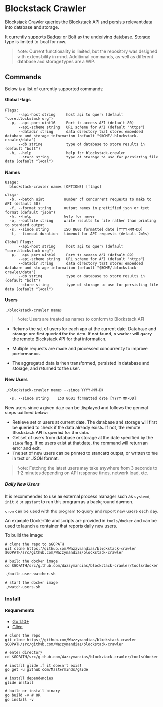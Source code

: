 # Blockstack Crawler

Blockstack Crawler queries the Blockstack API and persists relevant data into database and storage.

It currently supports [Badger](https://github.com/dgraph-io/badger) or [Bolt](https://github.com/coreos/bbolt) as the underlying database.
Storage type is limited to local for now.

> Note: Current functionality is limited, but the repository was designed with extensibility in mind.
> Additional commands, as well as different database and storage types are a WIP.

## Commands
Below is a list of currently supported commands:

#### Global Flags
```
Flags:
      --api-host string     host api to query (default "core.blockstack.org")
  -p, --api-port uint16     Port to access API (default 80)
      --api-scheme string   URL scheme for API (default "https")
      --datadir string      data directory that stores embedded database and storage information (default "$HOME/.blockstack-crawler/data")
      --db string           type of database to store results in (default "bolt")
  -h, --help                help for blockstack-crawler
      --store string        type of storage to use for persisting file data (default "local")
```
#### Names
```
Usage:
  blockstack-crawler names [OPTIONS] [flags]

Flags:
  -b, --batch uint         number of concurrent requests to make to API (default 50)
  -f, --format string      output names in prettified json or text format (default "json")
  -h, --help               help for names
  -o, --outfile string     write results to file rather than printing to standard output
  -s, --since string       ISO 8601 formatted date [YYYY-MM-DD]
  -t, --timeout duration   timeout for API requests (default 2m0s)

Global Flags:
      --api-host string     host api to query (default "core.blockstack.org")
  -p, --api-port uint16     Port to access API (default 80)
      --api-scheme string   URL scheme for API (default "https")
      --datadir string      data directory that stores embedded database and storage information (default "$HOME/.blockstack-crawler/data")
      --db string           type of database to store results in (default "bolt")
      --store string        type of storage to use for persisting file data (default "local")
```
#### Users
`./blockstack-crawler names`
>Note: Users are treated as names to conform to Blockstack API

  - Returns the set of users for each app at the current date. Database and storage are first queried for the data. If not found, a worker will query the remote Blockstack API for that information. 
  
  - Multiple requests are made and processed concurrently to improve performance. 
  
  - The aggregated data is then transformed, persisted in database and storage, and returned to the user.
  
#### New Users
`./blockstack-crawler names --since YYYY-MM-DD`

      -s, --since string    ISO 8601 formatted date [YYYY-MM-DD]
      
New users since a given date can be displayed and follows the general steps outlined below:
  - Retrieve set of users at current date. The database and storage will first be queried to check if the data already exists.
  If not, the remote Blockstack API is queried for the data.
  - Get set of users from database or storage at the date specified by the `since` flag. 
  If no users exist at that date, the command will return an error and exit.
  - The set of new users can be printed to standard output, or written to file in text or JSON format.
  
  >Note: Fetching the latest users may take anywhere from 3 seconds to 1-2 minutes depending on API response times, network load, etc.

##### Daily New Users
It is recommended to use an external process manager such as `systemd`, `init.d` or `upstart` to run this program as a background daemon.

`cron` can be used with the program to query and report new users each day.

An example Dockerfile and scripts are provided in `tools/docker` and can be used to launch a container that reports daily new users.

To build the image:
```
# clone the repo to $GOPATH
git clone https://github.com/Wazzymandias/blockstack-crawler $GOPATH/src/github.com/Wazzymandias/blockstack-crawler

# build the docker image
cd $GOPATH/src/github.com/Wazzymandias/blockstack-crawler/tools/docker

./build-user-watcher.sh

# start the docker image
./watch-users.sh
```

### Install

#### Requirements
  - [Go 1.10+](https://golang.org/dl/)
  - [Glide](https://github.com/Masterminds/glide)
```
# clone the repo
git clone https://github.com/Wazzymandias/blockstack-crawler $GOPATH/src/github.com/Wazzymandias/blockstack-crawler

# enter directory 
cd $GOPATH/src/github.com/Wazzymandias/blockstack-crawler/tools/docker

# install glide if it doesn't exist
go get -u github.com/Masterminds/glide 

# install dependencies
glide install 

# build or install binary 
go build -v # OR 
go install -v
```